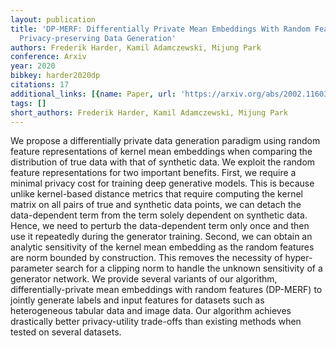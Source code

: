 ```yaml
---
layout: publication
title: 'DP-MERF: Differentially Private Mean Embeddings With Random Features For Practical
  Privacy-preserving Data Generation'
authors: Frederik Harder, Kamil Adamczewski, Mijung Park
conference: Arxiv
year: 2020
bibkey: harder2020dp
citations: 17
additional_links: [{name: Paper, url: 'https://arxiv.org/abs/2002.11603'}]
tags: []
short_authors: Frederik Harder, Kamil Adamczewski, Mijung Park
---
```

We propose a differentially private data generation paradigm using random
feature representations of kernel mean embeddings when comparing the
distribution of true data with that of synthetic data. We exploit the random
feature representations for two important benefits. First, we require a minimal
privacy cost for training deep generative models. This is because unlike
kernel-based distance metrics that require computing the kernel matrix on all
pairs of true and synthetic data points, we can detach the data-dependent term
from the term solely dependent on synthetic data. Hence, we need to perturb the
data-dependent term only once and then use it repeatedly during the generator
training. Second, we can obtain an analytic sensitivity of the kernel mean
embedding as the random features are norm bounded by construction. This removes
the necessity of hyper-parameter search for a clipping norm to handle the
unknown sensitivity of a generator network. We provide several variants of our
algorithm, differentially-private mean embeddings with random features
(DP-MERF) to jointly generate labels and input features for datasets such as
heterogeneous tabular data and image data. Our algorithm achieves drastically
better privacy-utility trade-offs than existing methods when tested on several
datasets.